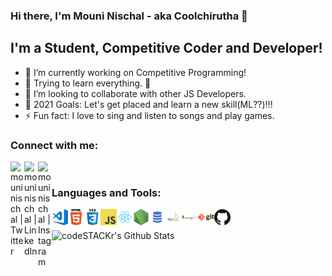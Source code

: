 ### Hi there, I'm Mouni Nischal - aka Coolchirutha 👋

## I'm a Student, Competitive Coder and Developer!
- 🔭 I’m currently working on Competitive Programming!
- 🌱 Trying to learn everything. 🤣
- 👯 I’m looking to collaborate with other JS Developers.
- 🥅 2021 Goals: Let's get placed and learn a new skill(ML??)!!!
- ⚡ Fun fact: I love to sing and listen to songs and play games.

### Connect with me:

[<img align="left" alt="mouninischal | Twitter" width="22px" src="https://cdn.jsdelivr.net/npm/simple-icons@v3/icons/twitter.svg" />][twitter]
[<img align="left" alt="mouninischal | LinkedIn" width="22px" src="https://cdn.jsdelivr.net/npm/simple-icons@v3/icons/linkedin.svg" />][linkedin]
[<img align="left" alt="mouninischal | Instagram" width="22px" src="https://cdn.jsdelivr.net/npm/simple-icons@v3/icons/instagram.svg" />][instagram]

<br />

### Languages and Tools:

<img align="left" alt="Visual Studio Code" width="26px" src="https://raw.githubusercontent.com/github/explore/80688e429a7d4ef2fca1e82350fe8e3517d3494d/topics/visual-studio-code/visual-studio-code.png" />
<img align="left" alt="HTML5" width="26px" src="https://raw.githubusercontent.com/github/explore/80688e429a7d4ef2fca1e82350fe8e3517d3494d/topics/html/html.png" />
<img align="left" alt="CSS3" width="26px" src="https://raw.githubusercontent.com/github/explore/80688e429a7d4ef2fca1e82350fe8e3517d3494d/topics/css/css.png" />
<img align="left" alt="JavaScript" width="26px" src="https://raw.githubusercontent.com/github/explore/80688e429a7d4ef2fca1e82350fe8e3517d3494d/topics/javascript/javascript.png" />

<img align="left" alt="React" width="26px" src="https://raw.githubusercontent.com/github/explore/80688e429a7d4ef2fca1e82350fe8e3517d3494d/topics/react/react.png" />
<img align="left" alt="Node.js" width="26px" src="https://raw.githubusercontent.com/github/explore/80688e429a7d4ef2fca1e82350fe8e3517d3494d/topics/nodejs/nodejs.png" />
<img align="left" alt="SQL" width="26px" src="https://raw.githubusercontent.com/github/explore/80688e429a7d4ef2fca1e82350fe8e3517d3494d/topics/sql/sql.png" />
<img align="left" alt="MySQL" width="26px" src="https://raw.githubusercontent.com/github/explore/80688e429a7d4ef2fca1e82350fe8e3517d3494d/topics/mysql/mysql.png" />
<img align="left" alt="MongoDB" width="26px" src="https://raw.githubusercontent.com/github/explore/80688e429a7d4ef2fca1e82350fe8e3517d3494d/topics/mongodb/mongodb.png" />
<img align="left" alt="Git" width="26px" src="https://raw.githubusercontent.com/github/explore/80688e429a7d4ef2fca1e82350fe8e3517d3494d/topics/git/git.png" />
<img align="left" alt="GitHub" width="26px" src="https://raw.githubusercontent.com/github/explore/78df643247d429f6cc873026c0622819ad797942/topics/github/github.png" />

<br />
<br />



<img align="left" alt="codeSTACKr's Github Stats" src="https://github-readme-stats.vercel.app/api?username=Coolchirutha&show_icons=true&hide_border=true&theme=dark" />

[twitter]: https://twitter.com/MouniNischal
[instagram]: https://www.instagram.com/dmn_ikkada/
[linkedin]: https://www.linkedin.com/in/mouni-nischal-88689522/
